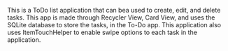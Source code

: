 This is a ToDo list application that can bea used to create, edit, and delete
tasks. This app is made through Recycler View, Card View, and uses the SQLite database
to store the tasks, in the To-Do app. This application also uses ItemTouchHelper to enable
swipe options to each task in the application.
